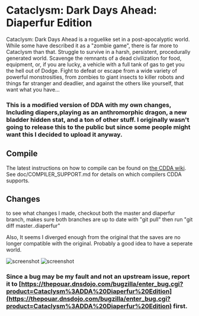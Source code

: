 # Cataclysm: Dark Days Ahead: Diaperfur Edition
Cataclysm: Dark Days Ahead is a roguelike set in a post-apocalyptic world. While some have described it as a "zombie game", there is far more to Cataclysm than that. Struggle to survive in a harsh, persistent, procedurally generated world. Scavenge the remnants of a dead civilization for food, equipment, or, if you are lucky, a vehicle with a full tank of gas to get you the hell out of Dodge. Fight to defeat or escape from a wide variety of powerful monstrosities, from zombies to giant insects to killer robots and things far stranger and deadlier, and against the others like yourself, that want what you have...


### This is a modified version of DDA with my own changes, Including diapers,playing as an anthromorphic dragon, a new bladder hidden stat, and a ton of other stuff. I originally wasn't going to release this to the public but since some people might want this I decided to upload it anyway.
## Compile

The latest instructions on how to compile can be found on [the CDDA wiki](http://www.wiki.cataclysmdda.com/index.php?title=How_to_compile).  See doc/COMPILER_SUPPORT.md for details on which compilers CDDA supports.

## Changes
to see what changes I made, checkout both the master and diaperfur branch, makes sure both branches are up to date with "git pull" then run "git diff master..diaperfur"

Also, It seems I diverged enough from the original that the saves are no longer compatible with the original. Probably a good idea to have a seperate world.

![screenshot](http://thepouar.dnsdojo.com/pouar/downloads/cataclysm-ss5.png "screenshot 1")
![screenshot](http://thepouar.dnsdojo.com/pouar/downloads/cataclysm-ss4.png "screenshot 2")

### Since a bug may be my fault and not an upstream issue, report it to [https://thepouar.dnsdojo.com/bugzilla/enter_bug.cgi?product=Cataclysm%3ADDA%20Diaperfur%20Edition](https://thepouar.dnsdojo.com/bugzilla/enter_bug.cgi?product=Cataclysm%3ADDA%20Diaperfur%20Edition) first.